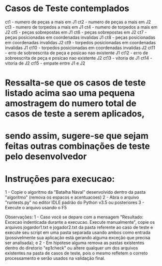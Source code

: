 # Casos de Teste contemplados

ct1 - numero de peças a mais em J1
ct2 - numero de peças a mais em J2
ct3 - numero de torpedos a mais em J1
ct4 - numero de torpedos a mais em J2
ct5 - peças sobrepostas em J1
ct6 - peças sobrepostas em J2
ct7 - peças posicionadas em coordenadas invalidas J1
ct8 - peças posicionadas em coordenadas invalidas J2
ct9 - torpedos posicionadas em coordenadas invalidas J1
ct10 - torpedos posicionadas em coordenadas invalidas J2
ct11 - erro de sobreescrita de peça e posicao nao existente J1
ct12 - erro de sobreescrita de peça e posicao nao existente J2
ct13 - vitoria de J1
ct14 - vitoria de J2
ct15 - empate entre J1 e J2

# Ressalta-se que os casos de teste listado acima sao uma pequena amostragem do numero total de casos de teste a serem aplicados,
# sendo assim, sugere-se que sejam feitas outras combinações de teste pelo desenvolvedor

# Instruções para execucao:
1 - Copie o algoritmo da "Batalha Naval" desenvolvido dentro da pasta "algoritmo" (remova os espacos e acentuacoes)
2 - Abra o arquivo "runtests.py" no editor IDLE padrão do Python v3.5 ou posteriores
3 - Execute o arquivo usando o F5

Observações: 
1 - Caso você se depare com a mensagem "Resultado: Excecao indenticada durante a execucao. Execute manualmente", copie os arquivos jogardor1.txt e jogador2.txt da pasta referente ao caso de teste e execute seu script em uma pasta separada usando ambos como entrada (possivelmente sua aplicação está gerando alguma exceção que precisa ser analisada); e
2 - Em hipótese alguma remova as pastas existentes dentro do diretorio "ep1check" ou altere qualquer um dos arquivos existentes na pasta de casos de teste, pois o mesmo refletem o correto processamento e serão usados na validação final.